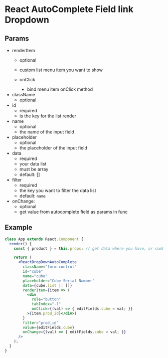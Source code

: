 # React AutoComplete Field link Dropdown

## Params
- renderItem
  - optional
  - custom list menu item you want to show

  - onClick
      - bind menu item onClick method
- className
  - optional
- id
  - required
  - is the key for the list render
- name
  - optional
  - the name of the input field
- placeholder
  - optional
  - the placeholder of the input field
- data
  - required
  - your data list
  - must be array
  - default: []
- filter
  - required
  - the key you want to filter the data list
  - default: `name`
- onChange:
  - optional
  - get value from autocomplete field as params in func

## Example
```jsx
class App extends React.Component {
  render() {
    const { product } = this.props; // get data where you have, or combine from redux

    return (
      <ReactDropDownAutoComplete
        className="form-control"
        id="cube"
        name="cube"
        placeholder="Cube Serial Number"
        data={cube.list || []}
        renderItem={item => (
          <div
            role="button"
            tabIndex="-1"
            onClick={(val) => { editFields.cube = val; }}
          >{item.prod_id}</div>)
        }
        filter="prod_id"
        value={editFields.cube}
        onChange={(val) => { editFields.cube = val; }}
      />
    );
  }
}
```
